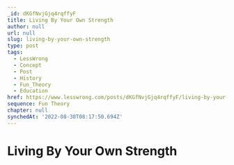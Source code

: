```yaml
---
_id: dKGfNvjGjq4rqffyF
title: Living By Your Own Strength
author: null
url: null
slug: living-by-your-own-strength
type: post
tags:
  - LessWrong
  - Concept
  - Post
  - History
  - Fun_Theory
  - Education
href: https://www.lesswrong.com/posts/dKGfNvjGjq4rqffyF/living-by-your-own-strength
sequence: Fun Theory
chapter: null
synchedAt: '2022-08-30T08:17:50.694Z'
---
```

# Living By Your Own Strength

